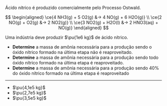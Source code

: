 Ácido nítrico é produzido comercialmente pelo Processo Ostwald.

$$
\begin{aligned}
\ce{4 NH3(g) + 5 O2(g) &-> 4 NO(g) + 6 H2O(g)} \\
\ce{2 NO(g) + O2(g) &-> 2 NO2(g)} \\
\ce{3 NO2(g) + H2O(l) &-> 2 HNO3(aq) + NO(g)}
\end{aligned}
$$

Uma indústria deve produzir $\pu{1e6 kg}$ de ácido nítrico.

- **Determine** a massa de amônia necessária para a produção sendo o óxido nítrico formado na última etapa não é reaproveitado.
- **Determine** a massa de amônia necessária para a produção sendo todo óxido nítrico formado na última etapa é reaproveitado.
- **Determine** a massa de amônia necessária para a produção sendo 40% do óxido nítrico formado na última etapa é reaproveitado

---
- $\pu{4,1e5 kg}$
- $\pu{2,7e5 kg}$
- $\pu{3,5e5 kg}$

